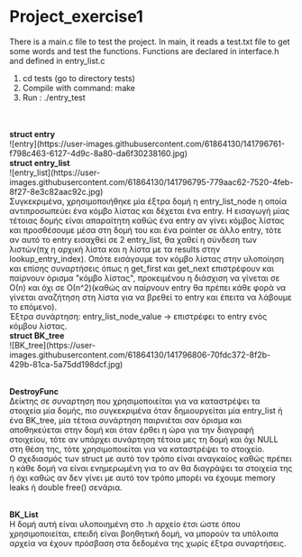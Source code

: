 # Project_exercise1

There is a main.c file to test the project. 
In main, it reads a test.txt file to get some words and test the functions.
Functions are declared in interface.h and defined in entry_list.c

1. cd tests (go to directory tests)
2. Compile with command: make
3. Run : ./entry_test
<br>
<br>
<b>struct entry</b><br>
![entry](https://user-images.githubusercontent.com/61864130/141796761-f798c463-6127-4d9c-8a80-da6f30238160.jpg)
<br>
<b>struct entry_list</b><br>
![entry_list](https://user-images.githubusercontent.com/61864130/141796795-779aac62-7520-4feb-8f27-8e3c82aac92c.jpg)
<br>
Συγκεκριμένα, χρησιμοποιήθηκε μία έξτρα δομή η entry_list_node η οποία αντιπροσωπεύει ένα κόμβο λίστας και δέχεται ένα entry.
Η εισαγωγή μίας τέτοιας δομής είναι απαραίτητη καθώς ένα entry αν γίνει κόμβος λίστας και προσθέσουμε μέσα στη δομή του και ένα pointer σε άλλο entry, τότε αν αυτό το entry εισαχθεί σε 2 entry_list, θα χαθεί η σύνδεση των λιστών(πχ η αρχική λίστα και η λίστα με τα results στην lookup_entry_index). Οπότε εισάγουμε τον κόμβο λίστας στην υλοποίηση και επίσης συναρτήσεις όπως η get_first και get_next επιστρέφουν και παίρνουν όρισμα "κόμβο λίστας", προκειμένου η διάσχιση να γίνεται σε Ο(n) και όχι σε Ο(n^2)(καθώς αν παίρνουν entry θα πρέπει κάθε φορά να γίνεται αναζήτηση στη λίστα για να βρεθεί το entry και έπειτα να λάβουμε το επόμενο).<br>
Έξτρα συνάρτηση: entry_list_node_value -> επιστρέφει το entry ενός κόμβου λίστας.
<br>
<b>struct BK_tree</b><br>
![BK_tree](https://user-images.githubusercontent.com/61864130/141796806-70fdc372-8f2b-429b-81ca-5a75dd198dcf.jpg)
<br>

<br>


<b>DestroyFunc</b><br>
Δείκτης σε συναρτηση που χρησιμοποιείται για να καταστρέψει τα στοιχεία μία δομής, πιο συγκεκριμένα όταν δημιουργείται μία entry_list ή ένα BK_tree, μία τέτοια συνάρτηση παιρνιέται σαν όρισμα και αποθηκεύεται στην δομή και όταν έρθει η ώρα για την διαγραφή στοιχείου, τότε αν υπάρχει συνάρτηση τέτοια μες τη δομή και όχι NULL στη θέση της, τότε χρησιμοποιείται για να καταστρέψει το στοιχείο.<br>
Ο σχεδιασμός των struct με αυτό τον τρόπο είναι αναγκαίος καθώς πρέπει η κάθε δομή να είναι ενημερωμένη για το αν θα διαγράψει τα στοιχεία της ή όχι καθώς αν δεν γίνει με αυτό τον τρόπο μπορέι να έχουμε memory leaks ή double free() σενάρια.<br>
<br>

<b>BK_List</b><br>
Η δομή αυτή είναι υλοποιημένη στο .h αρχείο έτσι ώστε όπου χρησιμοποιείται, επειδή είναι βοηθητική δομή, να μπορούν τα υπόλοιπα αρχεία να έχουν πρόσβαση στα δεδομένα της χωρίς έξτρα συναρτήσεις.